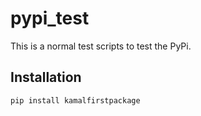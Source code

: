 # pypi_test

This is a normal test scripts to test the PyPi.

## Installation

```bash
pip install kamalfirstpackage
